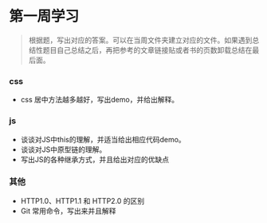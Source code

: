 # 第一周学习

> 根据题，写出对应的答案。可以在当周文件夹建立对应的文件。如果遇到总结性题目自己总结之后，再把参考的文章链接贴或者书的页数卸载总结在最后面。

### css
* css 居中方法越多越好，写出demo，并给出解释。

### js 
* 谈谈对JS中this的理解，并适当给出相应代码demo。
* 谈谈对JS中原型链的理解。
* 写出JS的各种继承方式，并且给出对应的优缺点

### 其他 
  * HTTP1.0、HTTP1.1 和 HTTP2.0 的区别
  * Git 常用命令，写出来并且解释




